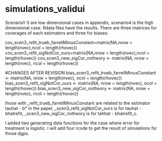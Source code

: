 # simulations_validui

Scenario1-3 are low dimensional cases in appendix, scenario4 is the high dimensional case.
Rdata files have the results. There are three matrices for coverages of each estimators and three for biases:



cov_scen3_refit_trueb_farrellMinusConstant=matrix(NA,nrow = length(nvec),ncol = length(rhovec))
cov_scen3_refit_sigNotCor_ours=matrix(NA,nrow = length(nvec),ncol = length(rhovec))
cov_scen3_new_sigCor_notheory <- matrix(NA, nrow = length(nvec), ncol = length(rhovec))


#CHANGES AFTER REVISION
bias_scen3_refit_trueb_farrellMinusConstant <- matrix(NA, nrow = length(nvec), ncol = length(rhovec))
bias_scen3_refit_sigNotCor_ours <- matrix(NA, nrow = length(nvec), ncol = length(rhovec))
bias_scen3_new_sigCor_notheory <- matrix(NA, nrow = length(nvec), ncol = length(rhovec))



those with _refit_trueb_farrellMinusConstant are related to the estimator tauhat - b* in the paper,
_scen3_refit_sigNotCor_ours is for tauhat - bhatrefit,
_scen3_new_sigCor_notheory is for tahhat - bhatrefit_c.



I added two generating data functions for the case where error for treatment is logistic. I will add four rcode to get the result of simulations for those dgps.
